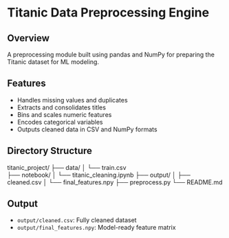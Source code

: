 # Titanic Data Preprocessing Engine

## Overview
A preprocessing module built using pandas and NumPy for preparing the Titanic dataset for ML modeling.

## Features
- Handles missing values and duplicates
- Extracts and consolidates titles
- Bins and scales numeric features
- Encodes categorical variables
- Outputs cleaned data in CSV and NumPy formats

## Directory Structure
titanic_project/
├── data/
│   └── train.csv            
├── notebook/
│   └── titanic_cleaning.ipynb
├── output/
│   ├── cleaned.csv
│   └── final_features.npy
├── preprocess.py
└── README.md


## Output
- `output/cleaned.csv`: Fully cleaned dataset
- `output/final_features.npy`: Model-ready feature matrix

